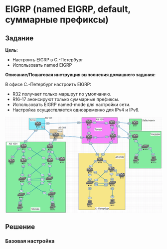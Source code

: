 # EIGRP (named EIGRP, default, суммарные префиксы)

## Задание

**Цель:**

- Настроить EIGRP в С.-Петербург
- Использовать named EIGRP

**Описание/Пошаговая инструкция выполнения домашнего задания:**

В офисе С.-Петербург настроить EIGRP:

- R32 получает только маршрут по умолчанию.
- R16-17 анонсируют только суммарные префиксы.
- Использовать EIGRP named-mode для настройки сети.
- Настройка осуществляется одновременно для IPv4 и IPv6.

![Топология стенда, скриншот из Eve-NG](./topology.png)

## Решение

### Базовая настройка

